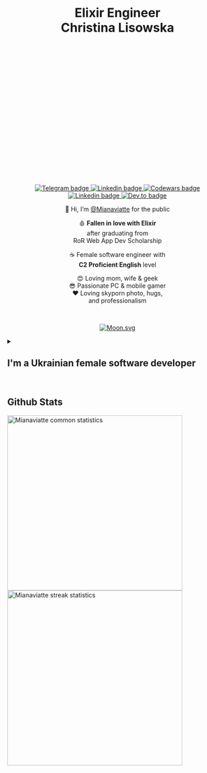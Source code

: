 <div align="center">
  <h1 style="width:100%;height:10%;text-align:center;position:relative;top:40%;">Elixir Engineer <br /> Christina Lisowska</h1>

 <!--  <a href="https://www.efset.org/cert/VWBiQP">
  <img src="https://img.shields.io/static/v1?label=C2 Proficient&message=English&labelColor=f54251&color=333940" alt="C2 Proficient English badge">
 </a>  

 <a href="https://courses.prometheus.org.ua:18090/downloads/f9e2ab53332444ab8c973350029e5ccf/Certificate.pdf">
  <img src="https://img.shields.io/static/v1?label=Ruby web app development&message=Scholarship&labelColor=f54251&color=333940" alt="Scholarship badge">
 </a>  -->

  <a href="https://t.me/Mianaviatte/">
  <img src ="https://img.shields.io/badge/-Telegram-blue?style=plastic&logo=telegram&logoColor=white&link=https://t.me/Mianaviatte/" alt="Telegram badge"/>
 </a>
  
 <a href="https://www.linkedin.com/in/mianaviatte/">
  <img src ="https://img.shields.io/badge/-LinkedIn-blue?style=plastic&logo=Linkedin&logoColor=white&link=https://www.linkedin.com/in/mianaviatte/" alt="Linkedin badge"/>
 </a>

 

<a href="https://www.codewars.com/users/Mianaviatte">
  <img src ="https://img.shields.io/badge/-Codewars-red?style=plastic&logo=Codewars&logoColor=white&link=https://www.codewars.com/users/Mianaviatte" alt="Codewars badge"/>
 </a>
<br />

 <a href="https://exercism.org/profiles/Mianaviatte">
  <img src ="https://img.shields.io/badge/-Exercism_Elixir, Ruby_&_JS-purple?style=plastic&logo=exercism&logoColor=white&link=https://exercism.org/profiles/Mianaviatte" alt="Linkedin badge"/>
 </a>

 <a href="https://dev.to/mianaviatte">
  <img src ="https://img.shields.io/badge/-Dev.to-purple?style=plastic&logo=dev.to&logoColor=white&link=https://dev.to/mianaviatte" alt="Dev.to badge"/>
 </a>

        
  👋 Hi, I’m [@Mianaviatte](https://www.instagram.com/mianaviatte/) for the public  
     
  🩸 **Fallen in love with Elixir**  
  after graduating from  
  RoR Web App Dev Scholarship  
    
  ☕️ Female software engineer with  
  **C2 Proficient English** level  
    
  😍 Loving mom, wife & geek  
  😎 Passionate PC & mobile gamer  
  ❤️ Loving skyporn photo, hugs,  
  and professionalism  

  <br />  

<!-- real time moon -->
[![Moon.svg](https://moon-svg.minung.dev/moon.svg?theme=ray)](https://moon-svg.minung.dev)  
 
 </div>

      
<details>  
 <summary><h2>I'm a Ukrainian female software developer</h2></summary>  

  💻 Pythoness in tech with Ruby lips on Rails of sanity brewing Elixir to summon Phoenix  
  🙏 Becoming an experienced and valuable asset in remote tech field after 10+ years in business fields  
  💎 Drilling into architecture, refactoring, databases & clean coding  
  
</details>  

<br />  
  
<!--- GitHub stats -->
<h2>Github Stats</h2>

  <picture>
    <source
      srcset="https://github-readme-stats.vercel.app/api?username=Mianaviatte&show_icons=true&theme=dark&hide_border=false&line_height=20"
      media="(prefers-color-scheme: dark)"
    />
    <source
      srcset="https://github-readme-stats.vercel.app/api?username=Mianaviatte&show_icons=true&hide_border=false&line_height=20"
      media="(prefers-color-scheme: light), (prefers-color-scheme: no-preference)"
    />
    <img width="400" src="https://github-readme-stats.vercel.app/api?username=Mianaviatte&show_icons=true&hide_border=false&line_height=20" alt="Mianaviatte common statistics"/>
  </picture>
  
  <img width="400" src="https://github-readme-streak-stats.herokuapp.com/?user=Mianaviatte&theme=dark&hide_border=false"  alt="Mianaviatte streak statistics"/>  

 <!-- <img width="400" src="https://github-readme-stats.anuraghazra1.vercel.app/api/top-langs/?username=Mianaviatte&show_icons=true&locale=en&theme=dark&hide_border=false&no-bg=true&no-frame=true&langs_count=10&include_all_commits=true&count_private=true" alt="Mianaviatte languages statistics"/>
  
<!--- Languauges -->

<!-- <h2><img src="https://media.giphy.com/media/hu9xj9UtxpoY3oytsh/giphy.gif" width="35"> Web development using tech and languages:</h2>

* C2 Proficient (certified) written and verbal English language
* HTML5, CSS3 ![HTML5](https://img.shields.io/badge/html5-%23E34F26.svg?style=plastic&logo=html5&logoColor=white)&nbsp; ![CSS3](https://img.shields.io/badge/css3-%231572B6.svg?style=plastic&logo=css3&logoColor=white)&nbsp;  
* JS ES6, Python 3.7 ![JavaScript](https://img.shields.io/badge/javascript-%23323330.svg?style=plastic&logo=javascript&logoColor=%23F7DF1E)&nbsp; ![Python](https://img.shields.io/badge/python-3670A0?style=plastic&logo=python&logoColor=ffdd54)&nbsp;  
* Ruby 3.1 ![Ruby](https://img.shields.io/badge/ruby-%23CC342D.svg?style=plastic&logo=ruby&logoColor=white)&nbsp;    
  * Ruby on Rails 7.0.3  ![Rails](https://img.shields.io/badge/rails-%23CC0000.svg?style=plastic&logo=ruby-on-rails&logoColor=white)&nbsp;  
  * Devise, RSpec & other gems  
* Elixir 1.9.1 ![Elixir](https://img.shields.io/badge/elixir-%234B275F.svg?style=plastic&logo=elixir&logoColor=white)&nbsp; 
<!-- * Erlang / OTP 22 ![Erlang](https://img.shields.io/badge/Erlang-white.svg?style=plastic&logo=erlang&logoColor=a90533)&nbsp;  -->
<!-- * Phoenix 1.7.2   -->
<!-- * PostgreSQL 10/14 ![Postgres](https://img.shields.io/badge/postgres-%23316192.svg?style=plastic&logo=postgresql&logoColor=white)&nbsp;  
<!-- * MongoDB Atlas ![MongoDB](https://img.shields.io/badge/MongoDB-%234ea94b.svg?style=plastic&logo=mongodb&logoColor=white)&nbsp;   -->
<!-- * Visual Studio Code  [![VS Code](https://img.shields.io/badge/-VS%20Code-007ACC?style=plastic&logo=visual-studio-code)](https://code.visualstudio.com)&nbsp;
* Git flow  [![Git](https://img.shields.io/badge/-Git-black?style=plastic&logo=git)](https://git-scm.com)&nbsp;
  * Gitlab  [![GitLab](https://img.shields.io/badge/gitlab-%23181717.svg?style=plastic&logo=gitlab)](https://about.gitlab.com)&nbsp;
  * GitHub  [![GitHub](https://img.shields.io/badge/-GitHub-181717?style=plastic&logo=github)](https://github.com)&nbsp;  
  * GitHub Action   [![GitHub Actions](https://img.shields.io/badge/github%20actions-%232671E5.svg?style=plastic&logo=githubactions&logoColor=white)](https://docs.github.com/en/actions)&nbsp;  
* OOP, YAGNI, KISS, DRY, SOLID  
* Functional Programming  
* Agile, Scrum, Scrumban, Kanban methodologies  
* Asana, Trello, Slack [![Trello](https://img.shields.io/badge/Trello-%23026AA7.svg?style=plastic&logo=Trello)](https://trello.com/tour)&nbsp; ![Slack](https://img.shields.io/badge/Slack-4A154B?style=plastic&logo=slack&logoColor=white)&nbsp;  
* Jira, Confluence [![Jira](https://img.shields.io/badge/jira-%230A0FFF.svg?style=plastic&logo=jira)](https://www.atlassian.com/software/jira)&nbsp; [![Confluence](https://img.shields.io/badge/confluence-%230A0FFF.svg?style=plastic&logo=confluence)](https://www.atlassian.com/software/confluence)
  &nbsp;  
* Figma [![Figma](https://img.shields.io/badge/figma-%23F24E1E.svg?style=plastic&logo=figma&logoColor=white)](https://www.figma.com/)&nbsp;  

![Mianaviatte Codewars](https://www.codewars.com/users/Mianaviatte/badges/large)  
  
  -->
